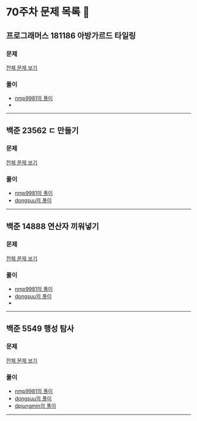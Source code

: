 # 70주차 문제 목록 📝

## 프로그래머스 181186 아방가르드 타일링    
### 문제
[전체 문제 보기](https://school.programmers.co.kr/learn/courses/30/lessons/181186)

### 풀이
- [nmp9981의 풀이](https://blog.naver.com/tybnasgo/223096239246)
- 
___

## 백준 23562 ㄷ 만들기    
### 문제
[전체 문제 보기](https://www.acmicpc.net/problem/23562)

### 풀이
- [nmp9981의 풀이](https://blog.naver.com/tybnasgo/223097192653)
- [dongsuu의 풀이](https://hyunn99.tistory.com/158)

___

## 백준 14888 연산자 끼워넣기    
### 문제
[전체 문제 보기](https://www.acmicpc.net/problem/14888)

### 풀이
- [nmp9981의 풀이](https://blog.naver.com/tybnasgo/222553582055)
- [dongsuu의 풀이](https://hyunn99.tistory.com/157)
-
___

## 백준 5549 행성 탐사  
### 문제
[전체 문제 보기](https://www.acmicpc.net/problem/5549)

### 풀이
- [nmp9981의 풀이](https://blog.naver.com/tybnasgo/223099177690)
- [dongsuu의 풀이](https://hyunn99.tistory.com/159)
- [dpjungmin의 풀이](dpjungmin/5549.cpp)
___
